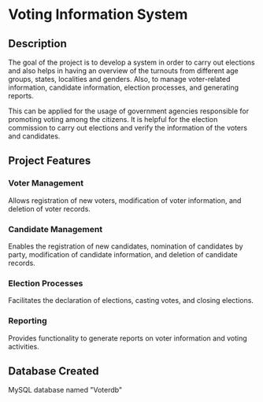 # Voting Information System
## Description
The goal of the project is to develop a system in order to carry out elections and also helps in having an overview of the turnouts from different age groups, states, localities and genders.
Also, to manage voter-related information, candidate information, election processes, and generating reports.

This can be applied for the usage of government agencies responsible for promoting voting among the citizens. It is helpful for the election commission to carry out elections and verify the information of the voters and candidates.

## Project Features
<h3>Voter Management</h3>
Allows registration of new voters, modification of voter information, and deletion of voter records.
<h3>Candidate Management</h3> 
Enables the registration of new candidates, nomination of candidates by party, modification of candidate information, and deletion of candidate records.
<h3>Election Processes</h3> 
Facilitates the declaration of elections, casting votes, and closing elections.
<h3>Reporting</h3> 
Provides functionality to generate reports on voter information and voting activities.

## Database Created 
MySQL database named "Voterdb"
